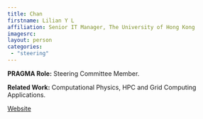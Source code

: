 ```yaml
---
title: Chan
firstname: Lilian Y L
affiliation: Senior IT Manager, The University of Hong Kong
imagesrc: 
layout: person
categories:
 - "steering"
---
```


**PRAGMA Role:** Steering Committee Member.


**Related Work:** Computational Physics, HPC and Grid Computing Applications.

[Website][1]

[1]: http://www.its.hku.hk/services/research/hpc-grid
